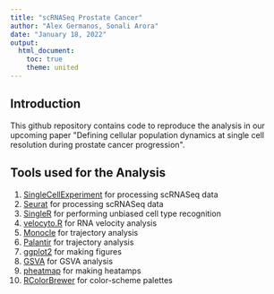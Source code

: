 ```yaml
---
title: "scRNASeq Prostate Cancer"
author: "Alex Germanos, Sonali Arora"
date: "January 18, 2022"
output: 
  html_document:
    toc: true
    theme: united
---
```


## Introduction

This github repository contains code to reproduce the analysis in our upcoming paper 
"Defining cellular population dynamics at single cell resolution during prostate cancer progression".

## Tools used for the Analysis 

1. [SingleCellExperiment](https://bioconductor.org/packages/release/bioc/html/SingleCellExperiment.html) for processing scRNASeq data
2. [Seurat](https://satijalab.org/seurat/) for processing scRNASeq data
3. [SingleR](https://bioconductor.org/packages/release/bioc/html/SingleR.html) for performing unbiased cell type recognition
4. [velocyto.R](https://github.com/velocyto-team/velocyto.R) for RNA velocity analysis
5. [Monocle](https://cole-trapnell-lab.github.io/monocle3/) for trajectory analysis
6. [Palantir](https://github.com/dpeerlab/Palantir) for trajectory analysis
7. [ggplot2](https://ggplot2.tidyverse.org/) for making figures
8. [GSVA](https://bioconductor.org/packages/release/bioc/html/GSVA.html) for GSVA analysis
9. [pheatmap](https://cran.r-project.org/web/packages/pheatmap/index.html) for making heatamps
10. [RColorBrewer](https://cran.r-project.org/web/packages/RColorBrewer/index.html) for color-scheme palettes
